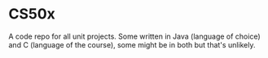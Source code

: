 # CS50x

A code repo for all unit projects. Some written in Java (language of choice) and C (language of the course), some might be in both but that's unlikely.
